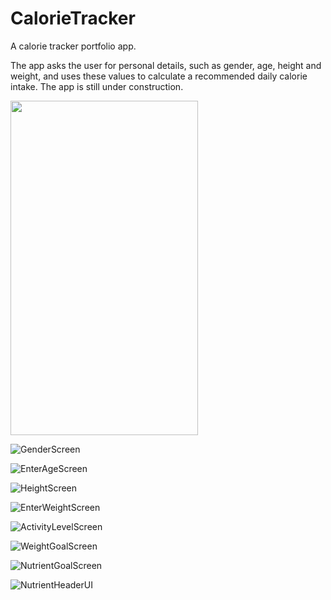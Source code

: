 # CalorieTracker
A calorie tracker portfolio app.
 
The app asks the user for personal details, such as gender, age, height and weight, and uses these values to calculate a recommended daily calorie intake. The app is still under construction.

<img src = "https://user-images.githubusercontent.com/92163117/187426247-82fc3a2c-b117-4e77-8571-7b0171b7a573.png" width="300" height="535" />

![GenderScreen](https://user-images.githubusercontent.com/92163117/187426286-6ef3e177-9503-405a-bcfa-b3f5e59245d6.png)

![EnterAgeScreen](https://user-images.githubusercontent.com/92163117/187426302-86ee8b87-7085-48fd-b0ea-a9339be39c81.png)

![HeightScreen](https://user-images.githubusercontent.com/92163117/187426316-c7fe7c3d-861d-48af-a730-4d94e2e4045d.png)

![EnterWeightScreen](https://user-images.githubusercontent.com/92163117/187426320-738ed914-0749-423c-b9f7-135f5bdfad09.png)

![ActivityLevelScreen](https://user-images.githubusercontent.com/92163117/187426359-246e0b2d-a277-4e8b-ba78-e0c26a414a89.png)

![WeightGoalScreen](https://user-images.githubusercontent.com/92163117/187426368-84ead6c8-7f85-4a1a-9840-a37be0d45e80.png)

![NutrientGoalScreen](https://user-images.githubusercontent.com/92163117/187426377-915fd1d5-46e7-4464-89e0-c0de5a68d478.png)

![NutrientHeaderUI](https://user-images.githubusercontent.com/92163117/187426407-cf9d9ba8-feff-43a8-b0d2-f4af5696b890.png)
